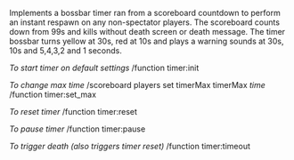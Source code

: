 Implements a bossbar timer ran from a scoreboard countdown to perform an instant respawn on any non-spectator players. The scoreboard counts down from 99s and kills without death screen or death message. The timer bossbar turns yellow at 30s, red at 10s and plays a warning sounds at 30s, 10s and 5,4,3,2 and 1 seconds.

*To start timer on default settings*
/function timer:init

*To change max time*
/scoreboard players set timerMax timerMax *time*
/function timer:set_max

*To reset timer*
/function timer:reset

*To pause timer*
/function timer:pause

*To trigger death (also triggers timer reset)*
/function timer:timeout
